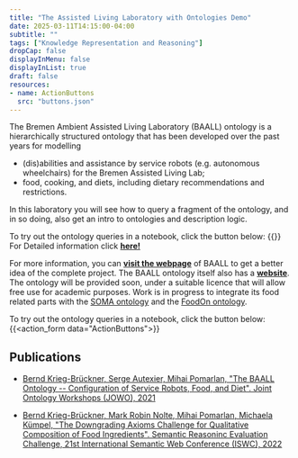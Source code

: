 ```yaml
---
title: "The Assisted Living Laboratory with Ontologies Demo"
date: 2025-03-11T14:15:00-04:00
subtitle: ""
tags: ["Knowledge Representation and Reasoning"]
dropCap: false
displayInMenu: false
displayInList: true
draft: false
resources:
- name: ActionButtons
  src: "buttons.json"
---
```


The Bremen Ambient Assisted Living Laboratory (BAALL) ontology is a hierarchically structured ontology that has been developed over the past years for modelling
 - (dis)abilities and assistance by service robots (e.g. autonomous wheelchairs) for the Bremen Assisted Living Lab;
 - food, cooking, and diets, including dietary recommendations and restrictions.

In this laboratory you will see how to query a fragment of the ontology, and in so doing, also get an intro to ontologies and description logic.

<div class="hidde-after-preview">
  To try out the ontology queries in a notebook, click the button below:
  {{<action_form data="ActionButtons">}}
  For Detailed information click
  <a class="btn btn-success" target="_blank" href="baallnotebook"><b>here!</b></a>
</div>

<!--more-->


For more information, you can
<a class="btn btn-success" target="_blank" href="http://www.dfki.de/web/anwendungen-industrie/living-labs/bremen-ambient-assisted-living-lab-baall"><b>visit the webpage</b></a>
of BAALL to get a better idea of the complete project. The BAALL ontology itself also has a <a class="btn btn-success" target="_blank" href="http://ontologies.baall.de"><b>website</b></a>. The ontology will be provided soon, under a suitable licence that will allow free use for academic purposes. Work is in progress to integrate its food related parts with the 
<a class="btn btn-success" target="_blank" href="https://ease-crc.org/soma/">SOMA ontology</a> and the 
<a class="btn btn-success" target="_blank" href="https://foodon.org/">FoodOn ontology</a>.

To try out the ontology queries in a notebook, click the button below:
{{<action_form data="ActionButtons">}}
<br>


Publications
---

- [Bernd Krieg-Brückner, Serge Autexier, Mihai Pomarlan, "The BAALL Ontology -- Configuration of Service Robots, Food, and Diet". Joint Ontology Workshops (JOWO), 2021](https://ceur-ws.org/Vol-2969/paper37-FoisShowCase.pdf)

- [Bernd Krieg-Brückner, Mark Robin Nolte, Mihai Pomarlan, Michaela Kümpel, "The Downgrading Axioms Challenge for Qualitative Composition of Food Ingredients". Semantic Reasoninc Evaluation Challenge, 21st International Semantic Web Conference (ISWC), 2022](https://ceur-ws.org/Vol-3337/semrec_paper2.pdf)

